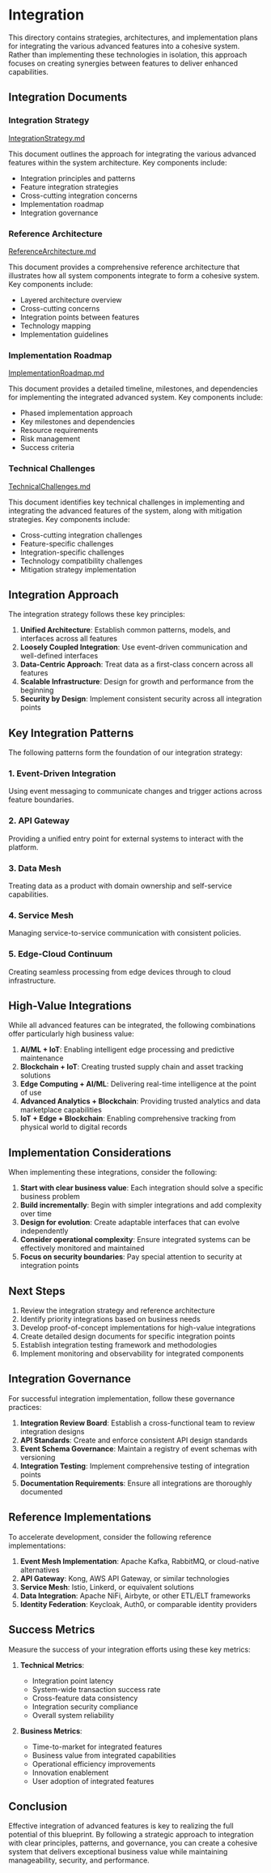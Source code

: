 # Integration

This directory contains strategies, architectures, and implementation plans for integrating the various advanced features into a cohesive system. Rather than implementing these technologies in isolation, this approach focuses on creating synergies between features to deliver enhanced capabilities.

## Integration Documents

### Integration Strategy

[IntegrationStrategy.md](./IntegrationStrategy.md)

This document outlines the approach for integrating the various advanced features within the system architecture. Key components include:

- Integration principles and patterns
- Feature integration strategies
- Cross-cutting integration concerns
- Implementation roadmap
- Integration governance

### Reference Architecture

[ReferenceArchitecture.md](./ReferenceArchitecture.md)

This document provides a comprehensive reference architecture that illustrates how all system components integrate to form a cohesive system. Key components include:

- Layered architecture overview
- Cross-cutting concerns
- Integration points between features
- Technology mapping
- Implementation guidelines

### Implementation Roadmap

[ImplementationRoadmap.md](./ImplementationRoadmap.md)

This document provides a detailed timeline, milestones, and dependencies for implementing the integrated advanced system. Key components include:

- Phased implementation approach
- Key milestones and dependencies
- Resource requirements
- Risk management
- Success criteria

### Technical Challenges

[TechnicalChallenges.md](./TechnicalChallenges.md)

This document identifies key technical challenges in implementing and integrating the advanced features of the system, along with mitigation strategies. Key components include:

- Cross-cutting integration challenges
- Feature-specific challenges
- Integration-specific challenges
- Technology compatibility challenges
- Mitigation strategy implementation

## Integration Approach

The integration strategy follows these key principles:

1. **Unified Architecture**: Establish common patterns, models, and interfaces across all features
2. **Loosely Coupled Integration**: Use event-driven communication and well-defined interfaces
3. **Data-Centric Approach**: Treat data as a first-class concern across all features
4. **Scalable Infrastructure**: Design for growth and performance from the beginning
5. **Security by Design**: Implement consistent security across all integration points

## Key Integration Patterns

The following patterns form the foundation of our integration strategy:

### 1. Event-Driven Integration
Using event messaging to communicate changes and trigger actions across feature boundaries.

### 2. API Gateway
Providing a unified entry point for external systems to interact with the platform.

### 3. Data Mesh
Treating data as a product with domain ownership and self-service capabilities.

### 4. Service Mesh
Managing service-to-service communication with consistent policies.

### 5. Edge-Cloud Continuum
Creating seamless processing from edge devices through to cloud infrastructure.

## High-Value Integrations

While all advanced features can be integrated, the following combinations offer particularly high business value:

1. **AI/ML + IoT**: Enabling intelligent edge processing and predictive maintenance
2. **Blockchain + IoT**: Creating trusted supply chain and asset tracking solutions
3. **Edge Computing + AI/ML**: Delivering real-time intelligence at the point of use
4. **Advanced Analytics + Blockchain**: Providing trusted analytics and data marketplace capabilities
5. **IoT + Edge + Blockchain**: Enabling comprehensive tracking from physical world to digital records

## Implementation Considerations

When implementing these integrations, consider the following:

1. **Start with clear business value**: Each integration should solve a specific business problem
2. **Build incrementally**: Begin with simpler integrations and add complexity over time
3. **Design for evolution**: Create adaptable interfaces that can evolve independently
4. **Consider operational complexity**: Ensure integrated systems can be effectively monitored and maintained
5. **Focus on security boundaries**: Pay special attention to security at integration points

## Next Steps

1. Review the integration strategy and reference architecture
2. Identify priority integrations based on business needs
3. Develop proof-of-concept implementations for high-value integrations
4. Create detailed design documents for specific integration points
5. Establish integration testing framework and methodologies
6. Implement monitoring and observability for integrated components

## Integration Governance

For successful integration implementation, follow these governance practices:

1. **Integration Review Board**: Establish a cross-functional team to review integration designs
2. **API Standards**: Create and enforce consistent API design standards
3. **Event Schema Governance**: Maintain a registry of event schemas with versioning
4. **Integration Testing**: Implement comprehensive testing of integration points
5. **Documentation Requirements**: Ensure all integrations are thoroughly documented

## Reference Implementations

To accelerate development, consider the following reference implementations:

1. **Event Mesh Implementation**: Apache Kafka, RabbitMQ, or cloud-native alternatives
2. **API Gateway**: Kong, AWS API Gateway, or similar technologies
3. **Service Mesh**: Istio, Linkerd, or equivalent solutions
4. **Data Integration**: Apache NiFi, Airbyte, or other ETL/ELT frameworks
5. **Identity Federation**: Keycloak, Auth0, or comparable identity providers

## Success Metrics

Measure the success of your integration efforts using these key metrics:

1. **Technical Metrics**:
   - Integration point latency
   - System-wide transaction success rate
   - Cross-feature data consistency
   - Integration security compliance
   - Overall system reliability

2. **Business Metrics**:
   - Time-to-market for integrated features
   - Business value from integrated capabilities
   - Operational efficiency improvements
   - Innovation enablement
   - User adoption of integrated features

## Conclusion

Effective integration of advanced features is key to realizing the full potential of this blueprint. By following a strategic approach to integration with clear principles, patterns, and governance, you can create a cohesive system that delivers exceptional business value while maintaining manageability, security, and performance.
